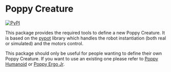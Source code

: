 # Poppy Creature
[![PyPI](https://img.shields.io/pypi/v/poppy-creature.svg)](https://pypi.python.org/pypi/poppy-creature/)

This package provides the required tools to define a new Poppy Creature. It is based on the [pypot](https://github.com/poppy-project/pypot) library which handles the robot instantiation (both real or simulated) and the motors control.

This package should only be useful for people wanting to define their own Poppy Creature. If you want to use an existing one please refer to [Poppy Humanoid](https://github.com/poppy-project/Poppy-Humanoid) or [Poppy Ergo Jr](https://github.com/poppy-project/poppy-ergo-jr).
